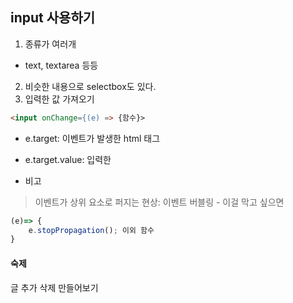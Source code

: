 ## input 사용하기
1. 종류가 여러개
- text, textarea 등등
2. 비슷한 내용으로 selectbox도 있다.
3. 입력한 값 가져오기
```html
<input onChange={(e) => {함수}>
```
- e.target: 이벤트가 발생한 html 태그
- e.target.value: 입력한 

- 비고
> 이벤트가 상위 요소로 퍼지는 현상: 이벤트 버블링
     - 이걸 막고 싶으면
```js
(e)=> {
    e.stopPropagation(); 이외 함수
}
```

#### 숙제
글 추가 삭제 만들어보기
